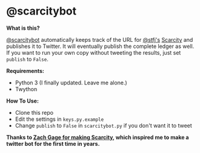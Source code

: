 # @scarcitybot

**What is this?**

[@scarcitybot](http://twitter.com/scarcitybot) automatically keeps track of the URL for [@stfj's](https://github.com/stfj) [Scarcity](http://stfj.net/index2.php?year=2021&project=art/2021/Scarcity) and publishes it to Twitter. It will eventually publish the complete ledger as well. If you want to run your own copy without tweeting the results, just set `publish` to `False`.

**Requirements:**
 * Python 3 (I finally updated. Leave me alone.)
 * Twython

**How To Use:**
 * Clone this repo
 * Edit the settings in `keys.py.example`
 * Change `publish` to `False` in `scarcitybot.py` if you don't want it to tweet

**Thanks to [Zach Gage for making Scarcity](https://twitter.com/helvetica/status/1369033776945332226), which inspired me to make a twitter bot for the first time in years.**
